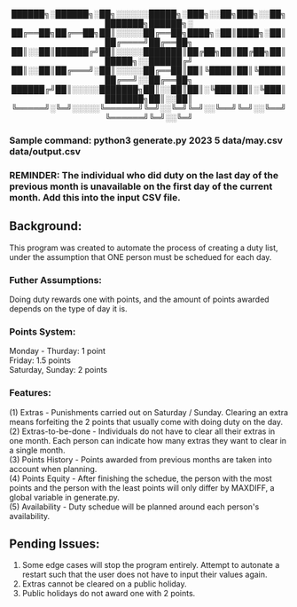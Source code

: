 <p align="center">██████╗░██████╗░██╗░░░░░░█████╗░███╗░░██╗███╗░░██╗███████╗██████╗░
██╔══██╗██╔══██╗██║░░░░░██╔══██╗████╗░██║████╗░██║██╔════╝██╔══██╗
██║░░██║██████╔╝██║░░░░░███████║██╔██╗██║██╔██╗██║█████╗░░██████╔╝
██║░░██║██╔═══╝░██║░░░░░██╔══██║██║╚████║██║╚████║██╔══╝░░██╔══██╗
██████╔╝██║░░░░░███████╗██║░░██║██║░╚███║██║░╚███║███████╗██║░░██║
╚═════╝░╚═╝░░░░░╚══════╝╚═╝░░╚═╝╚═╝░░╚══╝╚═╝░░╚══╝╚══════╝╚═╝░░╚═╝</p>

### Sample command: python3 generate.py 2023 5 data/may.csv data/output.csv
### REMINDER: The individual who did duty on the last day of the previous month is unavailable on the first day of the current month. Add this into the input CSV file.

## Background:
This program was created to automate the process of creating a duty list, under the assumption that ONE person must be schedued for each day.

### Futher Assumptions:
Doing duty rewards one with points, and the amount of points awarded depends on the type of day it is.

### Points System:
Monday - Thurday: 1 point  
Friday: 1.5 points  
Saturday, Sunday: 2 points

### Features: 
(1) Extras - Punishments carried out on Saturday / Sunday. Clearing an extra means forfeiting the 2 points that usually come with doing duty on the day.  
(2) Extras-to-be-done - Individuals do not have to clear all their extras in one month. Each person can indicate how many extras they want to clear in a single month.  
(3) Points History - Points awarded from previous months are taken into account when planning.   
(4) Points Equity - After finishing the schedue, the person with the most points and the person with the least points will only differ by MAXDIFF, a global variable in generate.py.  
(5) Availability - Duty schedue will be planned around each person's availability. 

## Pending Issues:

1. Some edge cases will stop the program entirely. Attempt to autonate a restart such that the user does not have to input their values again.
2. Extras cannot be cleared on a public holiday. 
3. Public holidays do not award one with 2 points. 
